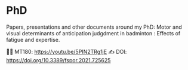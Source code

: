 # PhD

Papers, presentations and other documents around my PhD: Motor and visual determinants of anticipation judgdment in badminton : Effects of fatigue and expertise.

👩‍🎓 MT180: https://youtu.be/5PIN2TRg1jE
✍️ DOI: https://doi.org/10.3389/fspor.2021.725625
